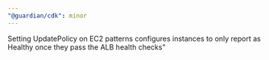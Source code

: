 ```yaml
---
"@guardian/cdk": minor
---
```


Setting UpdatePolicy on EC2 patterns configures instances to only report as Healthy once they pass the ALB health checks"
